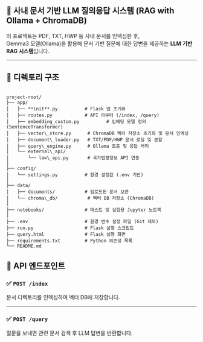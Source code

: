## 🧠 사내 문서 기반 LLM 질의응답 시스템 (RAG with Ollama + ChromaDB)

이 프로젝트는 PDF, TXT, HWP 등 사내 문서를 인덱싱한 후,  
Gemma3 모델(Ollama)을 활용해 문서 기반 질문에 대한 답변을 제공하는 **LLM 기반 RAG 시스템**입니다.

---

## 📁 디렉토리 구조

```

project-root/
├── app/
│   ├── **init**.py          # Flask 앱 초기화
│   ├── routes.py            # API 라우터 (/index, /query)
│   ├── embedding_custom.py          # 임베딩 모델 정의 (SentenceTransformer)
│   ├── vector\_store.py      # ChromaDB 벡터 저장소 초기화 및 문서 인덱싱
│   ├── document\_loader.py   # TXT/PDF/HWP 문서 로딩 및 분할
│   ├── query\_engine.py      # Ollama 호출 및 응답 처리
│   └── external\_api/
│       └── law\_api.py       # 국가법령정보 API 연동
│
├── config/
│   └── settings.py          # 환경 설정값 (.env 기반)
│
├── data/
│   ├── documents/           # 업로드된 문서 보관
│   └── chroma\_db/           # 벡터 DB 저장소 (ChromaDB)
│
├── notebooks/               # 테스트 및 실험용 Jupyter 노트북
│
├── .env                     # 환경 변수 설정 파일 (Git 제외)
├── run.py                   # Flask 실행 스크립트
├── query.html               # Flask 실행 화면
├── requirements.txt         # Python 의존성 목록
└── README.md
```
## 🔗 API 엔드포인트

### ✅ `POST /index`

문서 디렉토리를 인덱싱하여 벡터 DB에 저장합니다.

---

### ✅ `POST /query`

질문을 보내면 관련 문서 검색 후 LLM 답변을 반환합니다.